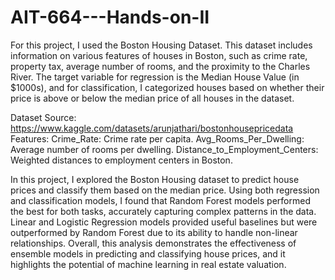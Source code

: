 # AIT-664---Hands-on-II

For this project, I used the Boston Housing Dataset. This dataset includes information on various features of houses in Boston, such as crime rate, property tax, average number of rooms, and the proximity to the Charles River. The target variable for regression is the Median House Value (in $1000s), and for classification, I categorized houses based on whether their price is above or below the median price of all houses in the dataset.

Dataset Source: https://www.kaggle.com/datasets/arunjathari/bostonhousepricedata
Features:
Crime_Rate: Crime rate per capita.
Avg_Rooms_Per_Dwelling: Average number of rooms per dwelling.
Distance_to_Employment_Centers: Weighted distances to employment centers in Boston.

In this project, I explored the Boston Housing dataset to predict house prices and classify them based on the median price. Using both regression and classification models, I found that Random Forest models performed the best for both tasks, accurately capturing complex patterns in the data. Linear and Logistic Regression models provided useful baselines but were outperformed by Random Forest due to its ability to handle non-linear relationships. Overall, this analysis demonstrates the effectiveness of ensemble models in predicting and classifying house prices, and it highlights the potential of machine learning in real estate valuation.

